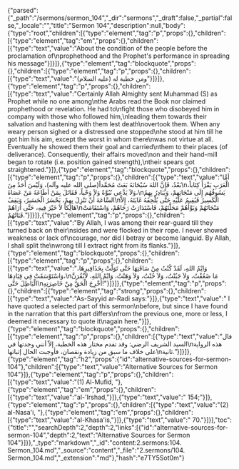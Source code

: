 {"parsed":{"_path":"/sermons/sermon_104","_dir":"sermons","_draft":false,"_partial":false,"_locale":"","title":"Sermon 104","description":null,"body":{"type":"root","children":[{"type":"element","tag":"p","props":{},"children":[{"type":"element","tag":"em","props":{},"children":[{"type":"text","value":"About the condition of the people before the proclamation of\nprophethood and the Prophet's performance in spreading his message"}]}]},{"type":"element","tag":"blockquote","props":{},"children":[{"type":"element","tag":"p","props":{},"children":[{"type":"text","value":"ومن خطبة له (عليه السلام)"}]}]},{"type":"element","tag":"p","props":{},"children":[{"type":"text","value":"Certainly Allah Almighty sent Muhammad (S) as Prophet while no one among\nthe Arabs read the Book nor claimed prophethood or revelation. He had to\nfight those who disobeyed him in company with those who followed him,\nleading them towards their salvation and hastening with them lest death\novertook them. When any weary person sighed or a distressed one stopped\nhe stood at him till he got him his aim, except the worst in whom there\nwas not virtue at all. Eventually he showed them their goal and carried\nthem to their places (of deliverance). Consequently, their affairs moved\non and their hand-mill began to rotate (i.e. position gained strength),\ntheir spears got straightened."}]},{"type":"element","tag":"blockquote","props":{},"children":[{"type":"element","tag":"p","props":{},"children":[{"type":"text","value":"أمَّا بَعْدُ، فَإِنَّ اللهَ سُبْحَانَهُ بَعَثَ مُحَمَّداً(صلى الله عليه وآله)، وَلَيْسَ أَحَدٌ مِنَ\nالْعَرَبِ يَقْرَأُ كِتَاباً، وَلاَ يَدَّعِي نُبُوَّةً وَلاَ وَحْياً، فَقَاتَلَ بِمَنْ أطَاعَهُ مَنْ عَصَاهُ،\nيَسُوقُهُم إِلَى مَنْجَاتِهِمْ، وَيُبَادِرُ بِهِمُ السَّاعَةَ أَنْ تَنْزِلَ بِهِمْ، يَحْسَرُ الْحَسَيرُ، وَيَقِفُ\nالْكَسِيرُ فَيُقِيمُ عَلَيْهِ حَتَّى يُلْحِقَهُ غَايَتَهُ، إِلاَّ هَالِكاً لاَ خَيْرَ فِيهِ، حَتَّى أَرَاهُمْ\nمَنْجَاتَهُمْ وَبَوَّأَهُمْ مَحَلَّتَهُمْ، فَاسْتَدَارَتْ رَحَاهُمْ، وَاسْتَقَامَتْ قَنَاتُهُمْ."}]}]},{"type":"element","tag":"p","props":{},"children":[{"type":"text","value":"By Allah, I was among their rear-guard till they turned back on their\nsides and were flocked in their rope. I never showed weakness or lack of\ncourage, nor did I betray or become languid. By Allah, I shall split the\nwrong till I extract right from its flanks."}]},{"type":"element","tag":"blockquote","props":{},"children":[{"type":"element","tag":"p","props":{},"children":[{"type":"text","value":"وَايْمُ اللهِ، لَقَدْ كُنْتُ مِنْ سَاقَتِهَا حَتَّى تَوَلَّتْ بِحَذَافِيرِهَا، وَاسْتَوْسَقَتْ فِي قِيَادِهَا،\nمَا ضَعُفْتُ، وَلاَ جَبُنْتُ، وَلاَ خُنْتُ، وَلاَ وَهَنْتُ، وَايْمُ اللهِ، لاَبْقُرَنَّ الْبَاطِلَ حَتَّى\nأُخْرِجَ الْحَقَّ مِنْ خَاصِرَتِهِ!"}]}]},{"type":"element","tag":"p","props":{},"children":[{"type":"element","tag":"strong","props":{},"children":[{"type":"text","value":"As-Sayyid ar-Radi says:"}]},{"type":"text","value":" I have quoted a selected part of this sermon\nbefore, but since I have found in the narration that this part differs\nfrom the previous one, more or less, I deemed it necessary to quote it\nagain here."}]},{"type":"element","tag":"blockquote","props":{},"children":[{"type":"element","tag":"p","props":{},"children":[{"type":"text","value":"قال السيد الشريف الرضي: وقد تقدم مختار هذه الخطبة، إلاّ أنني وجدتها في\nهذه الرواية على خلاف ما سبق من زيادة ونقصان، فأوجبت الحال إثباتها\nثانية."}]}]},{"type":"element","tag":"h2","props":{"id":"alternative-sources-for-sermon-104"},"children":[{"type":"text","value":"Alternative Sources for Sermon 104"}]},{"type":"element","tag":"p","props":{},"children":[{"type":"text","value":"(1) Al-Mufid, "},{"type":"element","tag":"em","props":{},"children":[{"type":"text","value":"al-'Irshad,"}]},{"type":"text","value":" 154;"}]},{"type":"element","tag":"p","props":{},"children":[{"type":"text","value":"(2) al-Nasa'i, "},{"type":"element","tag":"em","props":{},"children":[{"type":"text","value":"al-Khasa'is,"}]},{"type":"text","value":" 70."}]}],"toc":{"title":"","searchDepth":2,"depth":2,"links":[{"id":"alternative-sources-for-sermon-104","depth":2,"text":"Alternative Sources for Sermon 104"}]}},"_type":"markdown","_id":"content:2.sermons:104. Sermon_104.md","_source":"content","_file":"2.sermons/104. Sermon_104.md","_extension":"md"},"hash":"e7TY5Sot0m"}